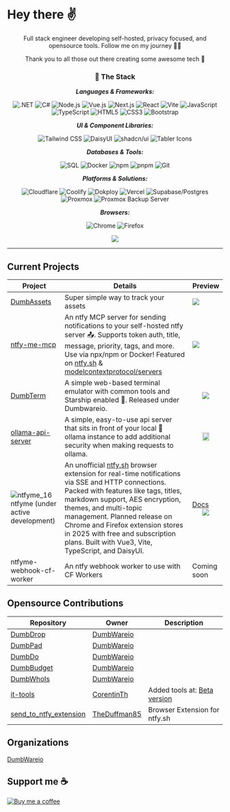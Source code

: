 # Hey there ✌️

<div align=center>

Full stack engineer developing self-hosted, privacy focused, and opensource tools. Follow me on my journey 🙌🏼

Thank you to all those out there creating some awesome tech 💯

### 🚀 The Stack

***Languages & Frameworks:***

![.NET](https://img.shields.io/badge/Backend-.NET-512BD4?style=flat&logo=.net&logoColor=white)
![C#](https://img.shields.io/badge/Language-C%23-239120?style=flat&logo=c-sharp&logoColor=white)
![Node.js](https://img.shields.io/badge/Runtime-Node.js-339933?style=flat&logo=nodedotjs&logoColor=white)
![Vue.js](https://img.shields.io/badge/Framework-Vue.js-4FC08D?style=flat&logo=vuedotjs&logoColor=white)
![Next.js](https://img.shields.io/badge/Framework-Nextjs-000000?style=flat&logo=nextdotjs&logoColor=white)
![React](https://img.shields.io/badge/Framework-React-61DAFB?style=flat&logo=react&logoColor=white)
![Vite](https://img.shields.io/badge/BuildTool-Vite-646CFF?style=flat&logo=vite&logoColor=white)
![JavaScript](https://img.shields.io/badge/Language-JavaScript-F7DF1E?style=flat&logo=javascript&logoColor=black)
![TypeScript](https://img.shields.io/badge/Language-TypeScript-3178C6?style=flat&logo=typescript&logoColor=white)
![HTML5](https://img.shields.io/badge/Language-HTML5-E34F26?style=flat&logo=html5&logoColor=white)
![CSS3](https://img.shields.io/badge/Language-CSS3-1572B6?style=flat&logo=css3&logoColor=white)
![Bootstrap](https://img.shields.io/badge/Framework-Bootstrap-7952B3?style=flat&logo=bootstrap&logoColor=white)

***UI & Component Libraries:***

![Tailwind CSS](https://img.shields.io/badge/Tailwind_CSS-06B6D4?style=flat&logo=tailwindcss&logoColor=white)
![DaisyUI](https://img.shields.io/badge/DaisyUI-5604E6?style=flat&logo=daisyui&logoColor=white)
![shadcn/ui](https://img.shields.io/badge/shadcn%2Fui-000000?style=flat&logo=shadcnui&logoColor=white)
![Tabler Icons](https://img.shields.io/badge/Icons-Tabler_Icons-206BC4?style=flat&logo=tablericons&logoColor=white)

***Databases & Tools:***

![SQL](https://img.shields.io/badge/Database-SQL-4479A1?style=flat&logo=sql&logoColor=white)
![Docker](https://img.shields.io/badge/Containerization-docker-2496ED?style=flat&logo=docker&logoColor=white)
![npm](https://img.shields.io/badge/PackageMgr-npm-CB3837?style=flat&logo=npm&logoColor=white)
![pnpm](https://img.shields.io/badge/PackageMgr-pnpm-F69220?style=flat&logo=pnpm&logoColor=white)
![Git](https://img.shields.io/badge/VersionControl-Git-F05032?style=flat&logo=git&logoColor=white)

***Platforms & Solutions:***

![Cloudflare](https://img.shields.io/badge/Platform-Cloudflare-F38020?style=flat&logo=cloudflare&logoColor=white)
![Coolify](https://img.shields.io/badge/Self--Hosting-Coolify-2C5234?style=flat&logo=docker&logoColor=white)
![Dokploy](https://img.shields.io/badge/Self--Hosting-Dokploy-007ACC?style=flat&logo=docker&logoColor=white)
![Vercel](https://img.shields.io/badge/Platform-Vercel-000000?style=flat&logo=vercel&logoColor=white)
![Supabase/Postgres](https://img.shields.io/badge/Database-Supabase%2FPostgres-3ECF8E?style=flat&logo=supabase&logoColor=white)
![Proxmox](https://img.shields.io/badge/Platform-Proxmox-E57200?style=flat&logo=proxmox&logoColor=white)
![Proxmox Backup Server](https://img.shields.io/badge/Platform-Proxmox_Backup_Server-E57200?style=flat&logo=proxmox&logoColor=white)

***Browsers:***

![Chrome](https://img.shields.io/badge/Browser-Chrome-4285F4?style=flat&logo=googlechrome&logoColor=white)
![Firefox](https://img.shields.io/badge/Browser-Firefox-FF7139?style=flat&logo=firefox&logoColor=white)

![](https://komarev.com/ghpvc/?username=gitmotion&abbreviated=true&style=for-the-badge)

</div>

---

## Current Projects

| Project       | Details                                                                                       | Preview                                                                                                                           |
|---------------|-----------------------------------------------------------------------------------------------|-----------------------------------------------------------------------------------------------------------------------------------|
| [DumbAssets](https://github.com/DumbWareio/DumbAssets) | Super simple way to track your assets | <img src="https://github.com/user-attachments/assets/4c90541b-fb7d-44ac-bacb-064422abd529" />  |
| [ntfy-me-mcp](https://github.com/gitmotion/ntfy-me-mcp) | An ntfy MCP server for sending notifications to your self-hosted ntfy server 📤. Supports token auth, title, message, priority, tags, and more. Use via npx/npm or Docker! Featured on [ntfy.sh](https://docs.ntfy.sh/integrations/) & [modelcontextprotocol/servers](https://github.com/modelcontextprotocol/servers)  | <a href="https://glama.ai/mcp/servers/@gitmotion/ntfy-me-mcp"><img src="https://glama.ai/mcp/servers/@gitmotion/ntfy-me-mcp/badge" /></a>  |
| [DumbTerm](https://github.com/dumbwareio/DumbTerm) | A simple web-based terminal emulator with common tools and Starship enabled 🚀. Released under Dumbwareio.                | <div align="center"><img src="https://github.com/user-attachments/assets/d7847f80-a8fc-428c-9515-2c299ebd8f67" /></div>           |
| [ollama-api-server](https://github.com/gitmotion/ollama-api-server) | A simple, easy-to-use api server that sits in front of your local 🦙 ollama instance to add additional security when making requests to ollama. | <div align="center"><img src="https://github.com/user-attachments/assets/2840746e-9ea0-4f92-bcee-39115c5990ab" width=50% /></div> |
| ![ntfyme_16](https://github.com/user-attachments/assets/2e7d3239-2d0a-4919-a5c5-8b2790886fd5) ntfyme (under active development) | An unofficial [ntfy.sh](https://github.com/binwiederhier/ntfy) browser extension for real-time notifications via SSE and HTTP connections. Packed with features like tags, titles, markdown support, AES encryption, themes, and multi-topic management. Planned release on Chrome and Firefox extension stores in 2025 with free and subscription plans. Built with Vue3, Vite, TypeScript, and DaisyUI. | [Docs](https://ntfyme-pro.vercel.app/docs)<br><div id="ntfymeHeader" align="center"><img src="https://github.com/user-attachments/assets/e87e7b57-83bd-4d9a-bc2e-9a9b3395e22d" /></div> |
| ntfyme-webhook-cf-worker | An ntfy webhook worker to use with CF Workers | Coming soon  |

## Opensource Contributions

| Repository                                                   | Owner                                                      | Description                         |
|--------------------------------------------------------------|-----------------------------------------------------------|--------------------------------------|
| [DumbDrop](https://github.com/DumbWareio/DumbDrop)           | [DumbWareio](https://github.com/DumbWareio)               |                                      |
| [DumbPad](https://github.com/DumbWareio/DumbPad)             | [DumbWareio](https://github.com/DumbWareio)               |                                      |
| [DumbDo](https://github.com/DumbWareio/DumbDo)               | [DumbWareio](https://github.com/DumbWareio)               |                                      |
| [DumbBudget](https://github.com/DumbWareio/DumbBudget)       | [DumbWareio](https://github.com/DumbWareio)               |                                      |
| [DumbWhoIs](https://github.com/DumbWareio/DumbWhoIs)         | [DumbWareio](https://github.com/DumbWareio)               |                                      |
| [it-tools](https://github.com/gitmotion/it-tools)            | [CorentinTh](https://github.com/CorentinTh)               | Added tools at: [Beta version](https://gitmotion-it-tools-beta.vercel.app/) |
| [send_to_ntfy_extension](https://github.com/gitmotion/send_to_ntfy_extension) | [TheDuffman85](https://github.com/TheDuffman85) | Browser Extension for ntfy.sh |

## Organizations
[DumbWareio](https://github.com/DumbWareio)

## Support me ☕
<a href="https://www.buymeacoffee.com/gitmotion" target="_blank" rel="noopener noreferrer">
  <img src="https://www.buymeacoffee.com/assets/img/custom_images/yellow_img.png" alt="Buy me a coffee" />
</a>
